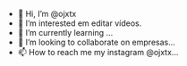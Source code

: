 - 👋 Hi, I’m @ojxtx
- 👀 I’m interested em editar vídeos.
- 🌱 I’m currently learning ...
- 💞️ I’m looking to collaborate on empresas...
- 📫 How to reach me my instagram @ojxtx...

<!---
ojxtx/ojxtx is a ✨ special ✨ repository because its `README.md` (this file) appears on your GitHub profile.
You can click the Preview link to take a look at your changes.
--->
